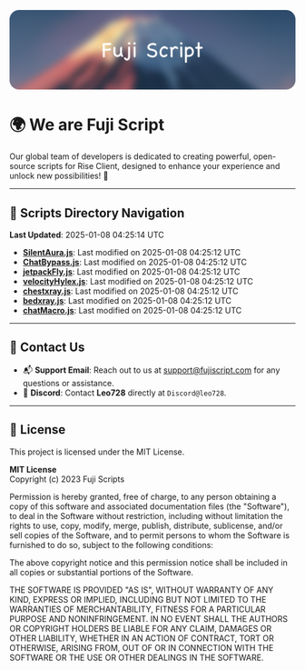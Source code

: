 ![Banner](.github/b.webp)

# 🌍 **We are Fuji Script**

Our global team of developers is dedicated to creating powerful, open-source scripts for Rise Client, designed to enhance your experience and unlock new possibilities! 🌟

---
<!-- SCRIPTS_NAVIGATION_START -->
## 📂 **Scripts Directory Navigation**

**Last Updated**: 2025-01-08 04:25:14 UTC

- **[SilentAura.js](scripts/SilentAura.js)**: Last modified on 2025-01-08 04:25:12 UTC
- **[ChatBypass.js](scripts/ChatBypass.js)**: Last modified on 2025-01-08 04:25:12 UTC
- **[jetpackFly.js](scripts/jetpackFly.js)**: Last modified on 2025-01-08 04:25:12 UTC
- **[velocityHylex.js](scripts/velocityHylex.js)**: Last modified on 2025-01-08 04:25:12 UTC
- **[chestxray.js](scripts/chestxray.js)**: Last modified on 2025-01-08 04:25:12 UTC
- **[bedxray.js](scripts/bedxray.js)**: Last modified on 2025-01-08 04:25:12 UTC
- **[chatMacro.js](scripts/chatMacro.js)**: Last modified on 2025-01-08 04:25:12 UTC

<!-- SCRIPTS_NAVIGATION_END -->

---

## 💬 **Contact Us**  
- 📬 **Support Email**: Reach out to us at [support@fujiscript.com](mailto:support@fujiscript.com) for any questions or assistance.  
- 💬 **Discord**: Contact **Leo728** directly at `Discord@leo728`.

---

## 📜 **License**

This project is licensed under the MIT License.  

**MIT License**  
Copyright (c) 2023 Fuji Scripts  

Permission is hereby granted, free of charge, to any person obtaining a copy of this software and associated documentation files (the "Software"), to deal in the Software without restriction, including without limitation the rights to use, copy, modify, merge, publish, distribute, sublicense, and/or sell copies of the Software, and to permit persons to whom the Software is furnished to do so, subject to the following conditions:  

The above copyright notice and this permission notice shall be included in all copies or substantial portions of the Software.  

THE SOFTWARE IS PROVIDED "AS IS", WITHOUT WARRANTY OF ANY KIND, EXPRESS OR IMPLIED, INCLUDING BUT NOT LIMITED TO THE WARRANTIES OF MERCHANTABILITY, FITNESS FOR A PARTICULAR PURPOSE AND NONINFRINGEMENT. IN NO EVENT SHALL THE AUTHORS OR COPYRIGHT HOLDERS BE LIABLE FOR ANY CLAIM, DAMAGES OR OTHER LIABILITY, WHETHER IN AN ACTION OF CONTRACT, TORT OR OTHERWISE, ARISING FROM, OUT OF OR IN CONNECTION WITH THE SOFTWARE OR THE USE OR OTHER DEALINGS IN THE SOFTWARE.  
